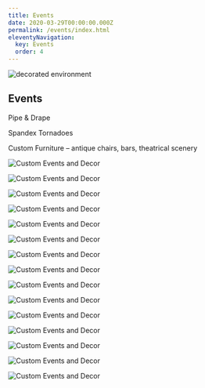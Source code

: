```yaml
---
title: Events
date: 2020-03-29T00:00:00.000Z
permalink: /events/index.html
eleventyNavigation:
  key: Events
  order: 4
---
```


<img class="photo fullwidth hero" src="/static/img/reyka-vodka-hut.jpg" alt="decorated environment">

<h2 class="color-003366">Events</h2>

Pipe & Drape

Spandex Tornadoes

Custom Furniture – antique chairs, bars, theatrical scenery

<section class="grid-container" markdown="1">

![Custom Events and Decor](/static/img/events-decor/01-pipedrape.jpg)

![Custom Events and Decor](/static/img/events-decor/02-spandex.jpg)
  
![Custom Events and Decor](/static/img/events-decor/03-custom.jpg)

![Custom Events and Decor](/static/img/events-decor/04-drape-and-tornado.jpg)

![Custom Events and Decor](/static/img/events-decor/05-spandex.jpg)
  
![Custom Events and Decor](/static/img/events-decor/06-custom.jpg)

![Custom Events and Decor](/static/img/events-decor/07-pipedrape.jpg)

![Custom Events and Decor](/static/img/events-decor/08-spandex.jpg)
  
![Custom Events and Decor](/static/img/events-decor/09-custom.jpg)

![Custom Events and Decor](/static/img/events-decor/10-pipedrape.jpg)

![Custom Events and Decor](/static/img/events-decor/11-custom.jpg)
  
![Custom Events and Decor](/static/img/events-decor/12-custom.jpg)

![Custom Events and Decor](/static/img/events-decor/13-custom.jpg)

![Custom Events and Decor](/static/img/events-decor/14-custom.jpg)
  
![Custom Events and Decor](/static/img/events-decor/15-custom.jpg)

</section>